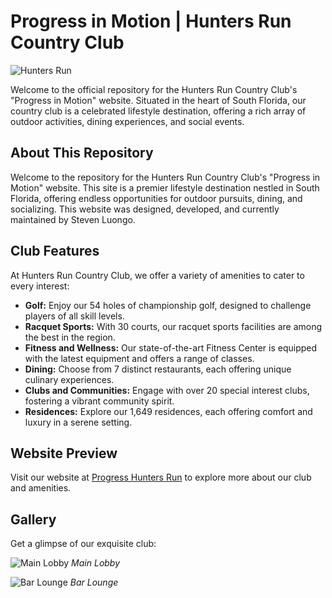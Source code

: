 # Progress in Motion | Hunters Run Country Club

![Hunters Run](https://progress-in-motion.s3.amazonaws.com/26+North/26North1.jpg)

Welcome to the official repository for the Hunters Run Country Club's "Progress in Motion" website. Situated in the heart of South Florida, our country club is a celebrated lifestyle destination, offering a rich array of outdoor activities, dining experiences, and social events.

## About This Repository

Welcome to the repository for the Hunters Run Country Club's "Progress in Motion" website. This site is a premier lifestyle destination nestled in South Florida, offering endless opportunities for outdoor pursuits, dining, and socializing. This website was designed, developed, and currently maintained by Steven Luongo.

## Club Features

At Hunters Run Country Club, we offer a variety of amenities to cater to every interest:

- **Golf:** Enjoy our 54 holes of championship golf, designed to challenge players of all skill levels.
- **Racquet Sports:** With 30 courts, our racquet sports facilities are among the best in the region.
- **Fitness and Wellness:** Our state-of-the-art Fitness Center is equipped with the latest equipment and offers a range of classes.
- **Dining:** Choose from 7 distinct restaurants, each offering unique culinary experiences.
- **Clubs and Communities:** Engage with over 20 special interest clubs, fostering a vibrant community spirit.
- **Residences:** Explore our 1,649 residences, each offering comfort and luxury in a serene setting.

## Website Preview

Visit our website at [Progress Hunters Run](https://www.progresshuntersrun.net) to explore more about our club and amenities.

## Gallery

Get a glimpse of our exquisite club:

![Main Lobby](https://progress-in-motion.s3.amazonaws.com/Main+Lobby/Lobby2.jpg)
*Main Lobby*

![Bar Lounge](https://progress-in-motion.s3.amazonaws.com/Bar+Lounge/Bar4.jpg)
*Bar Lounge*
